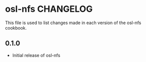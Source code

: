 osl-nfs CHANGELOG
=================
This file is used to list changes made in each version of the
osl-nfs cookbook.

0.1.0
-----
- Initial release of osl-nfs

